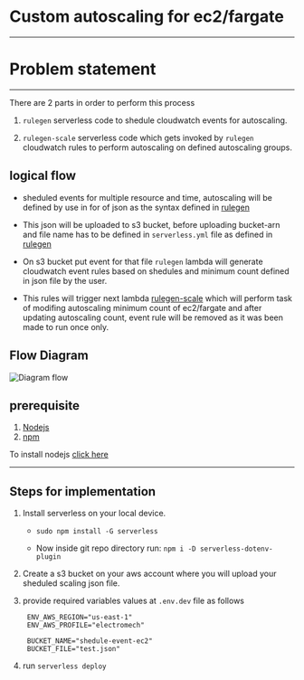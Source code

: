 # Custom autoscaling for ec2/fargate

---

# Problem statement

---

There are 2 parts in order to perform this process

1. `rulegen` serverless code to shedule cloudwatch events for autoscaling.

2. `rulegen-scale` serverless code which gets invoked by `rulegen` cloudwatch rules to perform autoscaling on defined autoscaling groups.

## logical flow

- sheduled events for multiple resource and time, autoscaling will be defined by use in for of json as the syntax defined in [rulegen](https://github.com/electromech-117/schoolG/tree/main/event_rule_gen)

- This json will be uploaded to s3 bucket, before uploading bucket-arn and file name has to be defined in `serverless.yml` file as defined in [rulegen](https://github.com/electromech-117/schoolG/tree/main/event_rule_gen)

- On s3 bucket put event for that file `rulegen` lambda will generate cloudwatch event rules based on shedules and minimum count defined in json file by the user.

- This rules will trigger next lambda [rulegen-scale](https://github.com/electromech-117/schoolG/tree/main/scale) which will perform task of modifing autoscaling minimum count of ec2/fargate and after updating autoscaling count, event rule will be removed as it was been made to run once only.


## Flow Diagram

![Diagram flow](https://raw.githubusercontent.com/electromech-117/schoolG/test/.github/images/customAutoScaling.svg?token=AVCSZ6PCY6HA6F66LCAEF53BRNZZC)

## prerequisite
1. [Nodejs](https://nodejs.org/en/)
2. [npm](http://npmjs.org/install.sh)

To install nodejs [click here](https://github.com/nodesource/distributions)

---

## Steps for implementation

1. Install serverless on your local device.
        
    - `sudo npm install -G serverless`

    - Now inside git repo directory run: `npm i -D serverless-dotenv-plugin`

2. Create a s3 bucket on your aws account where you will upload your sheduled scaling json file.

3. provide required variables values at `.env.dev` file as follows

        ENV_AWS_REGION="us-east-1"
        ENV_AWS_PROFILE="electromech"

        BUCKET_NAME="shedule-event-ec2"
        BUCKET_FILE="test.json"

4. run `serverless deploy`
